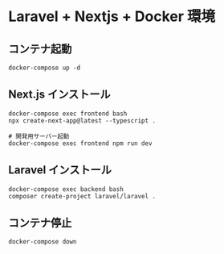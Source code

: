 # Laravel + Nextjs + Docker 環境

## コンテナ起動

```
docker-compose up -d
```

## Next.js インストール

```
docker-compose exec frontend bash
npx create-next-app@latest --typescript .

# 開発用サーバー起動
docker-compose exec frontend npm run dev
```

## Laravel インストール

```
docker-compose exec backend bash
composer create-project laravel/laravel .
```

## コンテナ停止

```
docker-compose down
```
